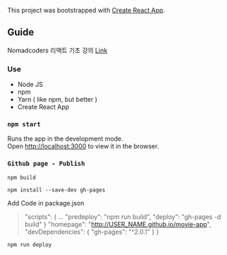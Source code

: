 This project was bootstrapped with [Create React App](https://github.com/facebook/create-react-app).

## Guide

Nomadcoders 리액트 기초 강의 [Link](https://academy.nomadcoders.co/)

### Use
- Node JS
- npm
- Yarn ( like npm, but better )
- Create React App

### `npm start`

Runs the app in the development mode.<br>
Open [http://localhost:3000](http://localhost:3000) to view it in the browser.

### `Github page - Publish`

`npm build`

`npm install --save-dev gh-pages`

Add Code in package.json

>"scripts": {
>   ...
>   "predeploy": "npm run build",
>   "deploy": "gh-pages -d build"
> }
> "homepage": "http://USER_NAME.github.io/movie-app",
> "devDependencies": {
>   "gh-pages": "^2.0.1"
> }
>}

`npm run deploy`